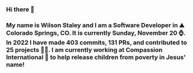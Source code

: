 ### Hi there 👋

### My name is Wilson Staley and I am a Software Developer in ⛰ Colorado Springs, CO.  It is currently Sunday, November 20 ⌚. In 2022 I have made 403 commits, 131 PRs, and contributed to 25 projects 👨‍💻. I am currently working at Compassion International 🏢 to help release children from poverty in Jesus' name!